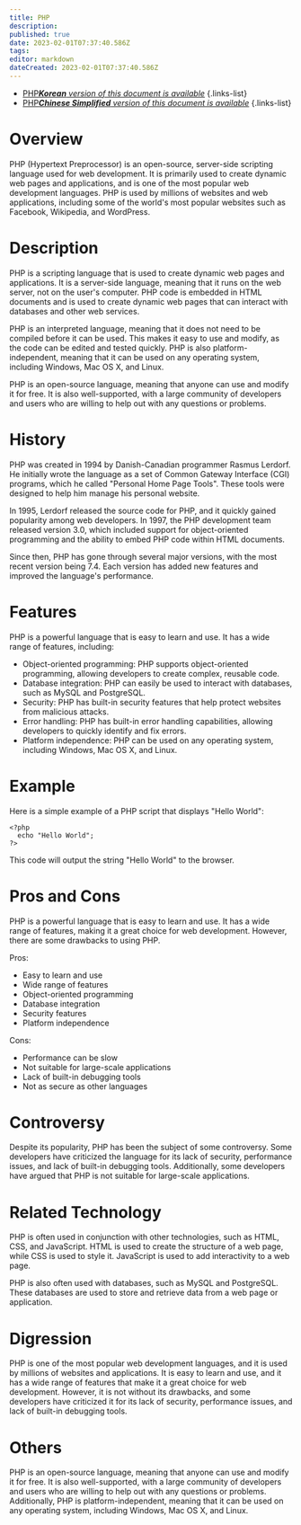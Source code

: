 ```yaml
---
title: PHP
description: 
published: true
date: 2023-02-01T07:37:40.586Z
tags: 
editor: markdown
dateCreated: 2023-02-01T07:37:40.586Z
---
```


- [PHP***Korean** version of this document is available*](/ko/Knowledge-base/Dictionary/php)
{.links-list}
- [PHP***Chinese Simplified** version of this document is available*](/zh/Knowledge-base/Dictionary/php)
{.links-list}

# Overview 
PHP (Hypertext Preprocessor) is an open-source, server-side scripting language used for web development. It is primarily used to create dynamic web pages and applications, and is one of the most popular web development languages. PHP is used by millions of websites and web applications, including some of the world's most popular websites such as Facebook, Wikipedia, and WordPress.

# Description
PHP is a scripting language that is used to create dynamic web pages and applications. It is a server-side language, meaning that it runs on the web server, not on the user's computer. PHP code is embedded in HTML documents and is used to create dynamic web pages that can interact with databases and other web services.

PHP is an interpreted language, meaning that it does not need to be compiled before it can be used. This makes it easy to use and modify, as the code can be edited and tested quickly. PHP is also platform-independent, meaning that it can be used on any operating system, including Windows, Mac OS X, and Linux.

PHP is an open-source language, meaning that anyone can use and modify it for free. It is also well-supported, with a large community of developers and users who are willing to help out with any questions or problems.

# History
PHP was created in 1994 by Danish-Canadian programmer Rasmus Lerdorf. He initially wrote the language as a set of Common Gateway Interface (CGI) programs, which he called "Personal Home Page Tools". These tools were designed to help him manage his personal website.

In 1995, Lerdorf released the source code for PHP, and it quickly gained popularity among web developers. In 1997, the PHP development team released version 3.0, which included support for object-oriented programming and the ability to embed PHP code within HTML documents.

Since then, PHP has gone through several major versions, with the most recent version being 7.4. Each version has added new features and improved the language's performance.

# Features
PHP is a powerful language that is easy to learn and use. It has a wide range of features, including:

- Object-oriented programming: PHP supports object-oriented programming, allowing developers to create complex, reusable code.
- Database integration: PHP can easily be used to interact with databases, such as MySQL and PostgreSQL.
- Security: PHP has built-in security features that help protect websites from malicious attacks.
- Error handling: PHP has built-in error handling capabilities, allowing developers to quickly identify and fix errors.
- Platform independence: PHP can be used on any operating system, including Windows, Mac OS X, and Linux.

# Example
Here is a simple example of a PHP script that displays "Hello World":

```
<?php
  echo "Hello World";
?>
```

This code will output the string "Hello World" to the browser.

# Pros and Cons
PHP is a powerful language that is easy to learn and use. It has a wide range of features, making it a great choice for web development. However, there are some drawbacks to using PHP.

Pros:
- Easy to learn and use
- Wide range of features
- Object-oriented programming
- Database integration
- Security features
- Platform independence

Cons:
- Performance can be slow
- Not suitable for large-scale applications
- Lack of built-in debugging tools
- Not as secure as other languages

# Controversy
Despite its popularity, PHP has been the subject of some controversy. Some developers have criticized the language for its lack of security, performance issues, and lack of built-in debugging tools. Additionally, some developers have argued that PHP is not suitable for large-scale applications.

# Related Technology
PHP is often used in conjunction with other technologies, such as HTML, CSS, and JavaScript. HTML is used to create the structure of a web page, while CSS is used to style it. JavaScript is used to add interactivity to a web page.

PHP is also often used with databases, such as MySQL and PostgreSQL. These databases are used to store and retrieve data from a web page or application.

# Digression
PHP is one of the most popular web development languages, and it is used by millions of websites and applications. It is easy to learn and use, and it has a wide range of features that make it a great choice for web development. However, it is not without its drawbacks, and some developers have criticized it for its lack of security, performance issues, and lack of built-in debugging tools.

# Others
PHP is an open-source language, meaning that anyone can use and modify it for free. It is also well-supported, with a large community of developers and users who are willing to help out with any questions or problems. Additionally, PHP is platform-independent, meaning that it can be used on any operating system, including Windows, Mac OS X, and Linux.